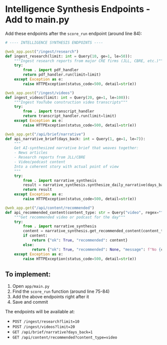# Intelligence Synthesis Endpoints - Add to main.py

Add these endpoints after the `score_run` endpoint (around line 84):

```python
# ---- INTELLIGENCE SYNTHESIS ENDPOINTS ----

@web_app.post("/ingest/research")
def ingest_research(limit: int = Query(10, ge=1, le=50)):
    """Ingest research reports from major CRE firms (JLL, CBRE, etc.)"""
    try:
        from . import pdf_handler
        return pdf_handler.run(limit=limit)
    except Exception as e:
        raise HTTPException(status_code=500, detail=str(e))

@web_app.post("/ingest/videos")
def ingest_videos(limit: int = Query(20, ge=1, le=100)):
    """Ingest YouTube construction video transcripts"""
    try:
        from . import transcript_handler
        return transcript_handler.run(limit=limit)
    except Exception as e:
        raise HTTPException(status_code=500, detail=str(e))

@web_app.get("/api/brief/narrative")
def api_narrative_brief(days_back: int = Query(1, ge=1, le=7)):
    """
    Get AI-synthesized narrative brief that weaves together:
    - News articles
    - Research reports from JLL/CBRE
    - Video/podcast content
    Into a coherent story with actual point of view
    """
    try:
        from . import narrative_synthesis
        result = narrative_synthesis.synthesize_daily_narrative(days_back=days_back)
        return result
    except Exception as e:
        raise HTTPException(status_code=500, detail=str(e))

@web_app.get("/api/content/recommended")
def api_recommended_content(content_type: str = Query("video", regex="^(video|podcast)$")):
    """Get recommended video or podcast for the day"""
    try:
        from . import narrative_synthesis
        content = narrative_synthesis.get_recommended_content(content_type=content_type)
        if content:
            return {"ok": True, "recommended": content}
        else:
            return {"ok": True, "recommended": None, "message": f"No {content_type} content found"}
    except Exception as e:
        raise HTTPException(status_code=500, detail=str(e))
```

## To implement:
1. Open `app/main.py`
2. Find the `score_run` function (around line 75-84)
3. Add the above endpoints right after it
4. Save and commit

The endpoints will be available at:
- `POST /ingest/research?limit=10`
- `POST /ingest/videos?limit=20`
- `GET /api/brief/narrative?days_back=1`
- `GET /api/content/recommended?content_type=video`
